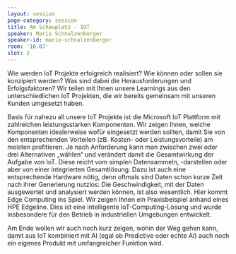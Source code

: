```yaml
---
layout: session
page-category: session
title: Am Schauplatz - IOT
speaker: Mario Schnalzenberger
speaker-id: mario-schnalzenberger
room: '10.07'
slot: 2
---
```


Wie werden IoT Projekte erfolgreich realisiert? Wie können oder sollen sie konzipiert werden? Was sind dabei die Herausforderungen und Erfolgsfaktoren? Wir teilen mit Ihnen unsere Learnings aus den unterschiedlichen IoT Projekten, die wir bereits gemeinsam mit unseren Kunden umgesetzt haben.

Basis für nahezu all unsere IoT Projekte ist die Microsoft IoT Plattform mit zahlreichen leistungsstarken Komponenten. Wir zeigen Ihnen, welche Komponenten idealerweise wofür eingesetzt werden sollten, damit Sie von den entsprechenden Vorteilen (zB. Kosten- oder Leistungsvorteile) am meisten profitieren. Je nach Anforderung kann man zwischen zwei oder drei Alternativen „wählen“ und verändert damit die Gesamtwirkung der Aufgabe von IoT. Diese reicht vom simplen Datensammeln, -darstellen oder aber von einer integrierten Gesamtlösung. Dazu ist auch eine entsprechende Hardware nötig, denn oftmals sind Daten schon kurze Zeit nach ihrer Generierung nutzlos: Die Geschwindigkeit, mit der Daten ausgewertet und analysiert werden können, ist also wesentlich. Hier kommt Edge Computing ins Spiel. Wir zeigen Ihnen ein Praxisbeispiel anhand eines HPE Edgeline. Dies ist eine intelligente IoT-Computing-Lösung und wurde insbesondere für den Betrieb in industriellen Umgebungen entwickelt.

Am Ende wollen wir auch noch kurz zeigen, wohin der Weg gehen kann, damit aus IoT kombiniert mit AI (egal ob Predictive oder echte AI) auch noch ein eigenes Produkt mit umfangreicher Funktion wird.